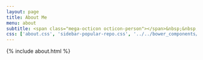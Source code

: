 ```yaml
---
layout: page
title: About Me
menu: about
subtitle: <span class="mega-octicon octicon-person"></span>&nbsp;&nbsp; Know more about me
css: ['about.css', 'sidebar-popular-repo.css', '../../bower_components/flag-icon-css/css/flag-icon.min.css']
---
```


{% include about.html %}